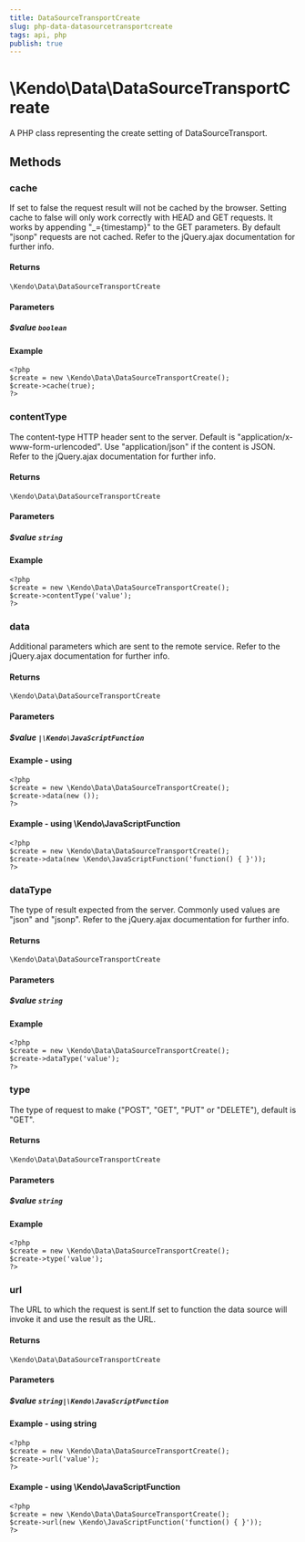 ```yaml
---
title: DataSourceTransportCreate
slug: php-data-datasourcetransportcreate
tags: api, php
publish: true
---
```


# \Kendo\Data\DataSourceTransportCreate

A PHP class representing the create setting of DataSourceTransport.


## Methods

### cache
If set to false the request result will not be cached by the browser. Setting cache to false will only work correctly with HEAD and GET requests. It works by appending "_={timestamp}" to the GET parameters.
By default "jsonp" requests are not cached.
Refer to the jQuery.ajax documentation for further info.

#### Returns
`\Kendo\Data\DataSourceTransportCreate`

#### Parameters

##### $value `boolean`



#### Example 
    <?php
    $create = new \Kendo\Data\DataSourceTransportCreate();
    $create->cache(true);
    ?>

### contentType
The content-type HTTP header sent to the server. Default is "application/x-www-form-urlencoded". Use "application/json" if the content is JSON.
Refer to the jQuery.ajax documentation for further info.

#### Returns
`\Kendo\Data\DataSourceTransportCreate`

#### Parameters

##### $value `string`



#### Example 
    <?php
    $create = new \Kendo\Data\DataSourceTransportCreate();
    $create->contentType('value');
    ?>

### data
Additional parameters which are sent to the remote service.
Refer to the jQuery.ajax documentation for further info.

#### Returns
`\Kendo\Data\DataSourceTransportCreate`

#### Parameters

##### $value `|\Kendo\JavaScriptFunction`



#### Example  - using 
    <?php
    $create = new \Kendo\Data\DataSourceTransportCreate();
    $create->data(new ());
    ?>

#### Example  - using \Kendo\JavaScriptFunction
    <?php
    $create = new \Kendo\Data\DataSourceTransportCreate();
    $create->data(new \Kendo\JavaScriptFunction('function() { }'));
    ?>

### dataType
The type of result expected from the server. Commonly used values are "json" and "jsonp".
Refer to the jQuery.ajax documentation for further info.

#### Returns
`\Kendo\Data\DataSourceTransportCreate`

#### Parameters

##### $value `string`



#### Example 
    <?php
    $create = new \Kendo\Data\DataSourceTransportCreate();
    $create->dataType('value');
    ?>

### type
The type of request to make ("POST", "GET", "PUT" or "DELETE"), default is "GET".

#### Returns
`\Kendo\Data\DataSourceTransportCreate`

#### Parameters

##### $value `string`



#### Example 
    <?php
    $create = new \Kendo\Data\DataSourceTransportCreate();
    $create->type('value');
    ?>

### url
The URL to which the request is sent.If set to function the data source will invoke it and use the result as the URL.

#### Returns
`\Kendo\Data\DataSourceTransportCreate`

#### Parameters

##### $value `string|\Kendo\JavaScriptFunction`



#### Example  - using string
    <?php
    $create = new \Kendo\Data\DataSourceTransportCreate();
    $create->url('value');
    ?>

#### Example  - using \Kendo\JavaScriptFunction
    <?php
    $create = new \Kendo\Data\DataSourceTransportCreate();
    $create->url(new \Kendo\JavaScriptFunction('function() { }'));
    ?>


